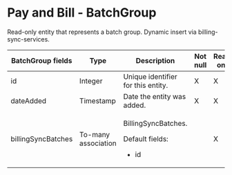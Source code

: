 # Pay and Bill - BatchGroup

Read-only entity that represents a batch group. Dynamic insert via billing-sync-services.

<table>
<colgroup>
<col width="20%" />
<col width="20%" />
<col width="20%" />
<col width="20%" />
<col width="20%" />
</colgroup>
<thead>
<tr class="header">
<th>BatchGroup fields</th>
<th>Type</th>
<th>Description</th>
<th>Not null</th>
<th>Read-only</th>
</tr>
</thead>
<tbody>
<tr class="odd">
<td>id</td>
<td>Integer</td>
<td>Unique identifier for this entity.</td>
<td>X</td>
<td>X</td>
</tr>
<tr class="even">
<td>dateAdded</td>
<td>Timestamp</td>
<td>Date the entity was added.</td>
<td>X</td>
<td>X</td>
</tr>
<tr class="odd">
<td>billingSyncBatches</td>
<td>To-many association</td>
<td><p>BillingSyncBatches.</p>
<p>Default fields:</p>
<ul>
<li>id</li>
</ul></td>
<td> </td>
<td>X</td>
</tr>
</tbody>
</table>


